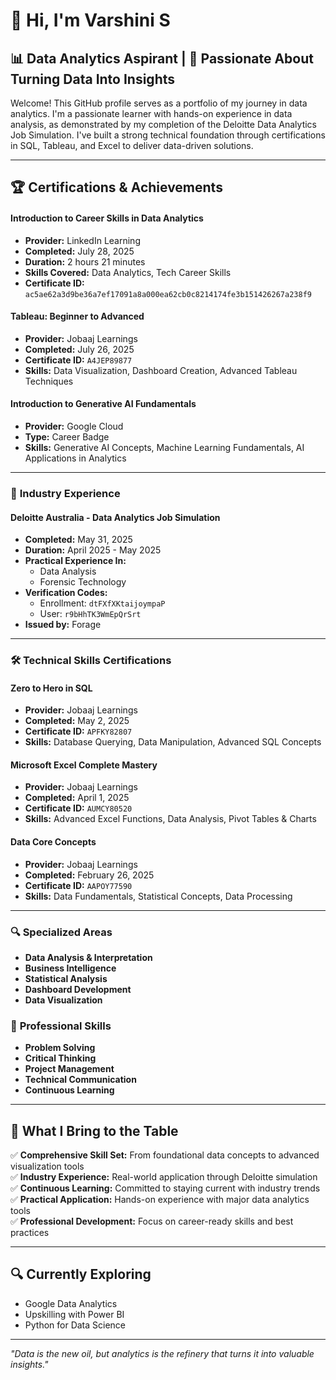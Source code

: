 # 👋 Hi, I'm Varshini S

## 📊 Data Analytics Aspirant | 🎯 Passionate About Turning Data Into Insights

Welcome! This GitHub profile serves as a portfolio of my journey in data analytics. I'm a passionate learner with hands-on experience in data analysis, as demonstrated by my completion of the Deloitte Data Analytics Job Simulation. I've built a strong technical foundation through certifications in SQL, Tableau, and Excel to deliver data-driven solutions.


---

## 🏆 Certifications & Achievements

#### **Introduction to Career Skills in Data Analytics**
- **Provider:** LinkedIn Learning
- **Completed:** July 28, 2025
- **Duration:** 2 hours 21 minutes
- **Skills Covered:** Data Analytics, Tech Career Skills
- **Certificate ID:** `ac5ae62a3d9be36a7ef17091a8a000ea62cb0c8214174fe3b151426267a238f9`

#### **Tableau: Beginner to Advanced**
- **Provider:** Jobaaj Learnings
- **Completed:** July 26, 2025
- **Certificate ID:** `A4JEP89877` 
- **Skills:** Data Visualization, Dashboard Creation, Advanced Tableau Techniques

#### **Introduction to Generative AI Fundamentals**
- **Provider:** Google Cloud
- **Type:** Career Badge
- **Skills:** Generative AI Concepts, Machine Learning Fundamentals, AI Applications in Analytics

---

### 💼 **Industry Experience**

#### **Deloitte Australia - Data Analytics Job Simulation**
- **Completed:** May 31, 2025
- **Duration:** April 2025 - May 2025
- **Practical Experience In:**
  - Data Analysis
  - Forensic Technology
- **Verification Codes:** 
  - Enrollment: `dtFXfXKtaijoympaP` 
  - User: `r9bHhTK3WmEpQrSrt` 
- **Issued by:** Forage

---

### 🛠️ **Technical Skills Certifications**

#### **Zero to Hero in SQL**
- **Provider:** Jobaaj Learnings
- **Completed:** May 2, 2025
- **Certificate ID:** `APFKY82807` 
- **Skills:** Database Querying, Data Manipulation, Advanced SQL Concepts

#### **Microsoft Excel Complete Mastery**
- **Provider:** Jobaaj Learnings
- **Completed:** April 1, 2025
- **Certificate ID:** `AUMCY80520` 
- **Skills:** Advanced Excel Functions, Data Analysis, Pivot Tables & Charts

#### **Data Core Concepts**
- **Provider:** Jobaaj Learnings
- **Completed:** February 26, 2025
- **Certificate ID:** `AAPOY77590`
- **Skills:** Data Fundamentals, Statistical Concepts, Data Processing

---


### 🔍 **Specialized Areas**
- **Data Analysis & Interpretation**
- **Business Intelligence**
- **Statistical Analysis**
- **Dashboard Development**
- **Data Visualization**

### 🎯 **Professional Skills**
- **Problem Solving**
- **Critical Thinking**
- **Project Management**
- **Technical Communication**
- **Continuous Learning**

---

## 🎯 What I Bring to the Table

✅ **Comprehensive Skill Set:** From foundational data concepts to advanced visualization tools  
✅ **Industry Experience:** Real-world application through Deloitte simulation  
✅ **Continuous Learning:** Committed to staying current with industry trends  
✅ **Practical Application:** Hands-on experience with major data analytics tools  
✅ **Professional Development:** Focus on career-ready skills and best practices  

---


## 🔍 Currently Exploring

- Google Data Analytics
- Upskilling with Power BI 
- Python for Data Science

---

*"Data is the new oil, but analytics is the refinery that turns it into valuable insights."*

